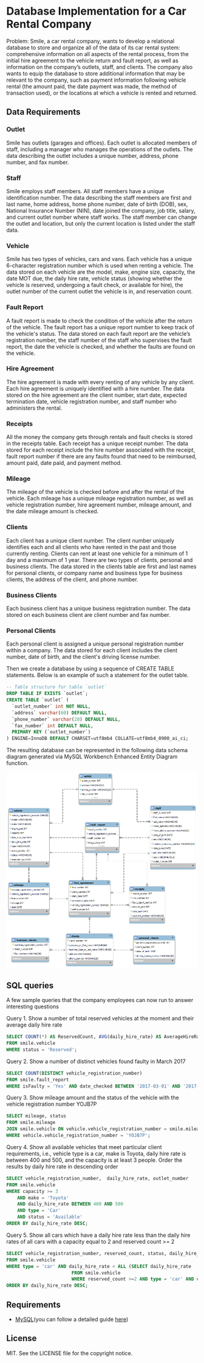 # Database Implementation for a Car Rental Company

Problem: Smile, a car rental company, wants to develop a relational database to store and organize all of the data of its car rental system: comprehensive information on all aspects of the rental process, from the initial hire agreement to the vehicle return and fault report, as well as information on the company’s outlets, staff, and clients. The company also wants to equip the database to store additional information that may be relevant to the company, such as payment information following vehicle rental (the amount paid, the date payment was made, the method of transaction used), or the locations at which a vehicle is rented and returned.

## Data Requirements
### Outlet 
Smile has outlets (garages and offices). Each outlet is allocated members of staff, including a manager who manages the operations of the outlets. The data describing the outlet includes a unique number, address, phone number, and fax number. 

### Staff
Smile employs staff members. All staff members have a unique identification number. The data describing the staff members are first and last name, home address, home phone number, date of birth (DOB), sex, National Insurance Number (NIN), date joined the company, job title, salary, and current outlet number where staff works. The staff member can change the outlet and location, but only the current location is listed under the staff data.

### Vehicle
Smile has two types of vehicles, cars and vans. Each vehicle has a unique 6-character registration number which is used when renting a vehicle. The data stored on each vehicle are the model, make, engine size, capacity, the date MOT due, the daily hire rate, vehicle status (showing whether the vehicle is reserved, undergoing a fault check, or available for hire), the outlet number of the current outlet the vehicle is in, and reservation count.

### Fault Report 
A fault report is made to check the condition of the vehicle after the return of the vehicle. The fault report has a unique report number to keep track of the vehicle's status. The data stored on each fault report are the vehicle’s registration number, the staff number of the staff who supervises the fault report, the date the vehicle is checked, and whether the faults are found on the vehicle. 

### Hire Agreement 
The hire agreement is made with every renting of any vehicle by any client. Each hire agreement is uniquely identified with a hire number. The data stored on the hire agreement are the client number, start date, expected termination date, vehicle registration number, and staff number who administers the rental. 

### Receipts
All the money the company gets through rentals and fault checks is stored in the receipts table. Each receipt has a unique receipt number. The data stored for each receipt include the hire number associated with the receipt, fault report number if there are any faults found that need to be reimbursed, amount paid, date paid, and payment method.

### Mileage
The mileage of the vehicle is checked before and after the rental of the vehicle. Each mileage has a unique mileage registration number, as well as vehicle registration number, hire agreement number, mileage amount, and the date mileage amount is checked.

### Clients
Each client has a unique client number. The client number uniquely identifies each and all clients who have rented in the past and those currently renting. Clients can rent at least one vehicle for a minimum of 1 day and a maximum of 1 year. There are two types of clients, personal and business clients. The data stored in the clients table are first and last names for personal clients, or company name and business type for business clients, the address of the client, and phone number. 

### Business Clients
Each business client has a unique business registration number. The data stored on each business client are client number and fax number.

### Personal Clients
Each personal client is assigned a unique personal registration number within a company. The data stored for each client includes the client number, date of birth, and the client's driving license number.

Then we create a database by using a sequence of CREATE TABLE statements. Below is an example of such a statement for the outlet table.
```sql
-- Table structure for table `outlet`
DROP TABLE IF EXISTS `outlet`;
CREATE TABLE `outlet` (
  `outlet_number` int NOT NULL,
  `address` varchar(60) DEFAULT NULL,
  `phone_number` varchar(20) DEFAULT NULL,
  `fax_number` int DEFAULT NULL,
  PRIMARY KEY (`outlet_number`)
) ENGINE=InnoDB DEFAULT CHARSET=utf8mb4 COLLATE=utf8mb4_0900_ai_ci;
```

The resulting database can be represented in the following data schema diagram generated via MySQL Workbench Enhanced Entity Diagram function.

![alt text](https://github.com/normatovbekzod/car-rental-sql-database/blob/main/images/EER_1.png)

## SQL queries
A few sample queries that the company employees can now run to answer interesting questions

Query 1. Show a number of total reserved vehicles at the moment and their average daily hire rate
```sql
SELECT COUNT(*) AS ReservedCount, AVG(daily_hire_rate) AS AverageHireRate
FROM smile.vehicle
WHERE status = 'Reserved';
```

Query 2. Show a number of distinct vehicles found faulty in March 2017
```sql
SELECT COUNT(DISTINCT vehicle_registration_number) 
FROM smile.fault_report
WHERE isFaulty = 'Yes' AND date_checked BETWEEN '2017-03-01' AND '2017-03-31';
```

Query 3. Show mileage amount and the status of the vehicle with the vehicle registration number YOJB7P
```sql
SELECT mileage, status
FROM smile.mileage 
JOIN smile.vehicle ON vehicle.vehicle_registration_number = smile.mileage.vehicle_registration_number
WHERE vehicle.vehicle_registration_number = 'YOJB7P';
```

Query 4. Show all available vehicles that meet particular client requirements, i.e., vehicle type is a car, make is Toyota, daily hire rate is between 400 and 500, and the capacity is at least 3 people. Order the results by daily hire rate in descending order 
```sql
SELECT vehicle_registration_number,  daily_hire_rate, outlet_number
FROM smile.vehicle 
WHERE capacity >= 3 
	AND make = 'Toyota' 
	AND daily_hire_rate BETWEEN 400 AND 500 
	AND type = 'Car' 
	AND status = 'Available'
ORDER BY daily_hire_rate DESC;
```

Query 5. Show all cars which have a daily hire rate less than the daily hire rates of all cars with a capacity equal to 2 and reserved count >= 2
```sql
SELECT vehicle_registration_number, reserved_count, status, daily_hire_rate, capacity
FROM smile.vehicle 
WHERE type = 'car' AND daily_hire_rate < ALL (SELECT daily_hire_rate 
						FROM smile.vehicle 
						WHERE reserved_count >=2 AND type = 'car' AND capacity = 2) 
ORDER BY daily_hire_rate DESC;
```

## Requirements
* [MySQL](https://dev.mysql.com/downloads/installer/)(you can follow a detailed guide [here](https://youtu.be/7S_tz1z_5bA?si=txSyC8XZYmUTvufX))

## License
MIT. See the LICENSE file for the copyright notice.
